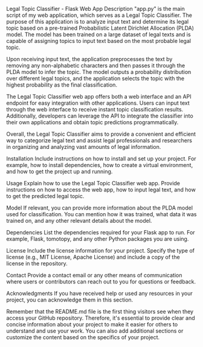 Legal Topic Classifier - Flask Web App
Description
"app.py" is the main script of my web application, which serves as a Legal Topic Classifier. The purpose of this application is to analyze input text and determine its legal topic based on a pre-trained Probabilistic Latent Dirichlet Allocation (PLDA) model. The model has been trained on a large dataset of legal texts and is capable of assigning topics to input text based on the most probable legal topic.

Upon receiving input text, the application preprocesses the text by removing any non-alphabetic characters and then passes it through the PLDA model to infer the topic. The model outputs a probability distribution over different legal topics, and the application selects the topic with the highest probability as the final classification.

The Legal Topic Classifier web app offers both a web interface and an API endpoint for easy integration with other applications. Users can input text through the web interface to receive instant topic classification results. Additionally, developers can leverage the API to integrate the classifier into their own applications and obtain topic predictions programmatically.

Overall, the Legal Topic Classifier aims to provide a convenient and efficient way to categorize legal text and assist legal professionals and researchers in organizing and analyzing vast amounts of legal information.

Installation
Include instructions on how to install and set up your project. For example, how to install dependencies, how to create a virtual environment, and how to get the project up and running.

Usage
Explain how to use the Legal Topic Classifier web app. Provide instructions on how to access the web app, how to input legal text, and how to get the predicted legal topic.

Model
If relevant, you can provide more information about the PLDA model used for classification. You can mention how it was trained, what data it was trained on, and any other relevant details about the model.

Dependencies
List the dependencies required for your Flask app to run. For example, Flask, tomotopy, and any other Python packages you are using.

License
Include the license information for your project. Specify the type of license (e.g., MIT License, Apache License) and include a copy of the license in the repository.

Contact
Provide a contact email or any other means of communication where users or contributors can reach out to you for questions or feedback.

Acknowledgments
If you have received help or used any resources in your project, you can acknowledge them in this section.

Remember that the README.md file is the first thing visitors see when they access your GitHub repository. Therefore, it's essential to provide clear and concise information about your project to make it easier for others to understand and use your work. You can also add additional sections or customize the content based on the specifics of your project.
